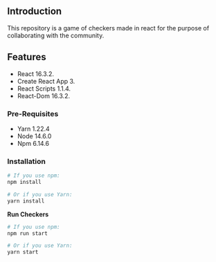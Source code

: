 ## Introduction

This repository is a game of checkers made in react for the purpose of collaborating with the community.


## Features

- React 16.3.2.
- Create React App 3.
- React Scripts 1.1.4.
- React-Dom 16.3.2.

### Pre-Requisites

- Yarn 1.22.4
- Node 14.6.0
- Npm  6.14.6

### Installation

```bash
# If you use npm:
npm install

# Or if you use Yarn:
yarn install
```

**Run Checkers**

```bash
# If you use npm:
npm run start

# Or if you use Yarn:
yarn start
```
